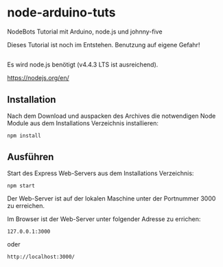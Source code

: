 # node-arduino-tuts
NodeBots Tutorial mit Arduino, node.js und johnny-five

Dieses Tutorial ist noch im Entstehen. Benutzung auf eigene Gefahr!

## 

Es wird node.js benötigt (v4.4.3 LTS ist ausreichend).

https://nodejs.org/en/


## Installation

Nach dem Download und auspacken des Archives die notwendigen Node Module aus dem Installations Verzeichnis installieren:

```
npm install
```

## Ausführen

Start des Express Web-Servers aus dem Installations Verzeichnis:

```
npm start
```

Der Web-Server ist auf der lokalen Maschine unter der Portnummer 3000 zu erreichen.

Im Browser ist der Web-Server unter folgender Adresse zu errichen:

```
127.0.0.1:3000
```
oder

```
http://localhost:3000/
```
